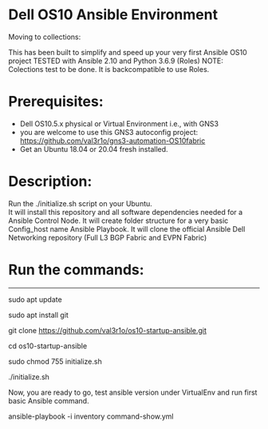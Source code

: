 # Dell OS10 Ansible Environment

Moving to collections: </br>

This has been built to simplify and speed up your very first Ansible OS10 project
TESTED with Ansible 2.10 and Python 3.6.9 (Roles) 
NOTE: Colections test to be done. It is backcompatible to use Roles.

# Prerequisites: 
- Dell OS10.5.x physical or Virtual Environment i.e., with GNS3
- you are welcome to use this GNS3 autoconfig project: https://github.com/val3r1o/gns3-automation-OS10fabric 
- Get an Ubuntu 18.04 or 20.04 fresh installed.

# Description: 
Run the ./initialize.sh script on your Ubuntu. </br>
It will install this repository and all software dependencies needed for a Ansible Control Node.
It will create folder structure for a very basic Config_host name Ansible Playbook. 
It will clone the official Ansible Dell Networking repository (Full L3 BGP Fabric and EVPN Fabric)

# Run the commands:
--------------------------------------------------------------------------------------------
sudo apt update

sudo apt install git

git clone https://github.com/val3r1o/os10-startup-ansible.git

cd os10-startup-ansible

sudo chmod 755 initialize.sh

./initialize.sh

Now, you are ready to go, test ansible version under VirtualEnv and run first basic Ansible command.

ansible-playbook -i inventory command-show.yml
